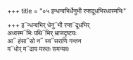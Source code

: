 +++
title = "०५ इन्धन्वभिर्धेनुभी रप्शदूधभिरध्वस्मभिः"

+++
इ᳓न्धन्वभिर् धेनु᳓भी रप्श᳓दूधभिर्  
अध्वस्म᳓भिः पथि᳓भिर् भ्राजदृष्टयः  
आ᳓ हंसा᳓सो न᳓ स्व᳓सराणि गन्तन  
म᳓धोर् म᳓दाय मरुतः समन्यवः
